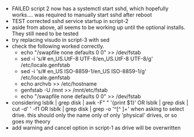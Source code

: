 * FAILED script 2 now has a systemctl start sshd, which hopefully works.... was required to manually start sshd after reboot
* TEST corrected sshd service startup in script-2
* aside from above, all seems to be working up until the optional installs. They still need to be tested
* try replacing visudo in script-3 with sed
* check the following worked correctly.
  * echo "/swapfile none defaults 0 0" >> /dev/fstab
  * sed -i 's/# en_US.UtF-8 UTF-8/en_US.UtF-8 UTF-8/g' /etc/locale.genfstab
  * sed -i 's/# en_US ISO-8859-1/en_US ISO-8859-1/g' /etc/locale.genfstab
  * echo archvb >> /etc/hostname
  * genfstab -U /mnt >> /mnt/etc/fstab
  * echo "/swapfile none defaults 0 0" >> /dev/fstab
* considering
  lsblk | grep disk | awk -F" " '{print $1}'
  OR
  lsblk | grep disk | cut -d' ' -f1
  OR
  lsblk | grep disk | grep -o '^[^ ]\+'
  when asking to select drive. this should only the name only of only 'physical' drives, or so goes my theory
* add warning and cancel option in script-1 as drive will be overwritten
